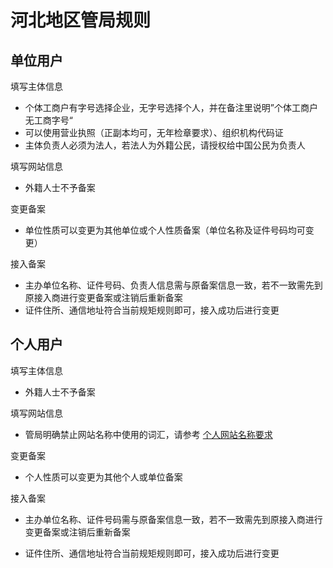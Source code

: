 # 河北地区管局规则

## 单位用户

填写主体信息
* 个体工商户有字号选择企业，无字号选择个人，并在备注里说明”个体工商户无工商字号“
* 可以使用营业执照（正副本均可，无年检章要求）、组织机构代码证
* 主体负责人必须为法人，若法人为外籍公民，请授权给中国公民为负责人

填写网站信息
* 外籍人士不予备案

变更备案
* 单位性质可以变更为其他单位或个人性质备案（单位名称及证件号码均可变更）

接入备案

* 主办单位名称、证件号码、负责人信息需与原备案信息一致，若不一致需先到原接入商进行变更备案或注销后重新备案
* 证件住所、通信地址符合当前规矩规则即可，接入成功后进行变更

## 个人用户
填写主体信息

* 外籍人士不予备案

填写网站信息

* 管局明确禁止网站名称中使用的词汇，请参考 [个人网站名称要求][1]

变更备案

* 个人性质可以变更为其他个人或单位备案
 
接入备案

* 主办单位名称、证件号码需与原备案信息一致，若不一致需先到原接入商进行变更备案或注销后重新备案
* 证件住所、通信地址符合当前规矩规则即可，接入成功后进行变更


  [1]: n